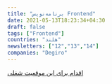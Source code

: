 ```yaml
---
title: "برنامه‌نویس Frontend"
date: 2021-05-13T18:23:34+04:30
draft: false
tags: ["Frontend"]
countries: "هلند"
newsletters: ["12","13","14"]
companies: "Degiro"
---
```


[اقدام برای این موقعیت شغلی](https://degiro.homerun.co/frontend-developer)